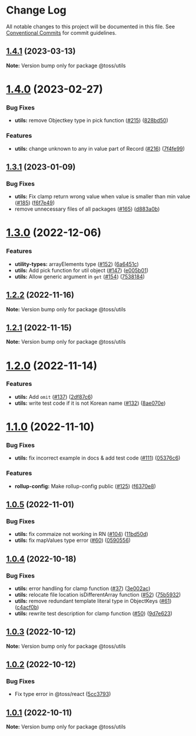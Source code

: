 # Change Log

All notable changes to this project will be documented in this file.
See [Conventional Commits](https://conventionalcommits.org) for commit guidelines.

## [1.4.1](https://github.com/toss/slash/compare/@toss/utils@1.4.0...@toss/utils@1.4.1) (2023-03-13)

**Note:** Version bump only for package @toss/utils





# [1.4.0](https://github.com/toss/slash/compare/@toss/utils@1.3.1...@toss/utils@1.4.0) (2023-02-27)


### Bug Fixes

* **utils:** remove Objectkey type in pick function ([#215](https://github.com/toss/slash/issues/215)) ([828bd50](https://github.com/toss/slash/commit/828bd50fd3e2c64fd59a6ac305f86ae7fd2ffde4))


### Features

* **utils:** change unknown to any in value part of Record ([#216](https://github.com/toss/slash/issues/216)) ([7f4fe99](https://github.com/toss/slash/commit/7f4fe99dd16772a0b5a3f0ab8e89428f7ae39835))





## [1.3.1](https://github.com/toss/slash/compare/@toss/utils@1.3.0...@toss/utils@1.3.1) (2023-01-09)


### Bug Fixes

* **utils:** Fix clamp return wrong value when value is smaller than min value ([#185](https://github.com/toss/slash/issues/185)) ([f6f7e49](https://github.com/toss/slash/commit/f6f7e49c9e11850c06c7fc4b3e7411a355420a9a))
* remove unnecessary files of all packages ([#165](https://github.com/toss/slash/issues/165)) ([d883a0b](https://github.com/toss/slash/commit/d883a0b2aebdbc2ca39c67902cec754c63921dfe))





# [1.3.0](https://github.com/toss/slash/compare/@toss/utils@1.2.2...@toss/utils@1.3.0) (2022-12-06)


### Features

* **utility-types:** arrayElements type  ([#152](https://github.com/toss/slash/issues/152)) ([6a6451c](https://github.com/toss/slash/commit/6a6451c237ec09dabd1b6ce4d2cba43d2db6bf4c))
* **utils:** Add pick function for util object ([#147](https://github.com/toss/slash/issues/147)) ([e005b01](https://github.com/toss/slash/commit/e005b01a83ca48ac9bfade1979d7897736d7d483))
* **utils:** Allow generic argument in `get` ([#154](https://github.com/toss/slash/issues/154)) ([7538184](https://github.com/toss/slash/commit/7538184655a9c023f35b6fe64c9e46386e5a10f2))





## [1.2.2](https://github.com/toss/slash/compare/@toss/utils@1.2.1...@toss/utils@1.2.2) (2022-11-16)

**Note:** Version bump only for package @toss/utils





## [1.2.1](https://github.com/toss/slash/compare/@toss/utils@1.2.0...@toss/utils@1.2.1) (2022-11-15)

**Note:** Version bump only for package @toss/utils





# [1.2.0](https://github.com/toss/slash/compare/@toss/utils@1.1.0...@toss/utils@1.2.0) (2022-11-14)


### Features

* **utils:** Add `omit` ([#137](https://github.com/toss/slash/issues/137)) ([2df87c6](https://github.com/toss/slash/commit/2df87c63872fa84daa8d90e0c93515811ebd86c3))
* **utils:** write test code if it is not Korean name ([#132](https://github.com/toss/slash/issues/132)) ([8ae070e](https://github.com/toss/slash/commit/8ae070eebd6a4f393d6b23f4b27855b2877288ba))





# [1.1.0](https://github.com/toss/slash/compare/@toss/utils@1.0.5...@toss/utils@1.1.0) (2022-11-10)


### Bug Fixes

* **utils:** fix incorrect example in docs & add test code ([#111](https://github.com/toss/slash/issues/111)) ([05376c6](https://github.com/toss/slash/commit/05376c60583e6ccf6ef6153cb79a4d46a32b7ae6))


### Features

* **rollup-config:** Make rollup-config public ([#125](https://github.com/toss/slash/issues/125)) ([f6370e8](https://github.com/toss/slash/commit/f6370e8c4b0fa926e923b518c26b7071ee0e53da))





## [1.0.5](https://github.com/toss/slash/compare/@toss/utils@1.0.4...@toss/utils@1.0.5) (2022-11-01)


### Bug Fixes

* **utils:** fix commaize not working in RN ([#104](https://github.com/toss/slash/issues/104)) ([11bd50d](https://github.com/toss/slash/commit/11bd50d2bcb15d4fc865b57bd5c8d22ef3d748f3))
* **utils:** fix mapValues type error ([#60](https://github.com/toss/slash/issues/60)) ([0590556](https://github.com/toss/slash/commit/05905560262ec3cf0ae1390081abb8d882265e86))





## [1.0.4](https://github.com/toss/slash/compare/@toss/utils@1.0.3...@toss/utils@1.0.4) (2022-10-18)


### Bug Fixes

* **utils:** error handling for clamp function ([#37](https://github.com/toss/slash/issues/37)) ([3e002ac](https://github.com/toss/slash/commit/3e002ac97e8a09f1d5c19725daf591c086a85445))
* **utils:** relocate file location isDifferentArray function ([#52](https://github.com/toss/slash/issues/52)) ([75b5932](https://github.com/toss/slash/commit/75b593207ab4382151f552b4fc170e4b25b52b6b))
* **utils:** remove redundant template literal type in ObjectKeys ([#61](https://github.com/toss/slash/issues/61)) ([c4acf0b](https://github.com/toss/slash/commit/c4acf0b8a1120af842c065deb6bf08fd5a2e81d2))
* **utils:** rewrite test description for clamp function ([#50](https://github.com/toss/slash/issues/50)) ([9d7e623](https://github.com/toss/slash/commit/9d7e623a6f690855a774109365d774fd2c75e330))





## [1.0.3](https://github.com/toss/slash/compare/@toss/utils@1.0.2...@toss/utils@1.0.3) (2022-10-12)

**Note:** Version bump only for package @toss/utils





## [1.0.2](https://github.com/toss/slash/compare/@toss/utils@1.0.1...@toss/utils@1.0.2) (2022-10-12)


### Bug Fixes

* Fix type error in @toss/react ([5cc3793](https://github.com/toss/slash/commit/5cc37936e8739204f32f9f50ee61570b758343f8))





## [1.0.1](https://github.com/toss/slash/compare/@toss/utils@1.0.0...@toss/utils@1.0.1) (2022-10-11)

**Note:** Version bump only for package @toss/utils
